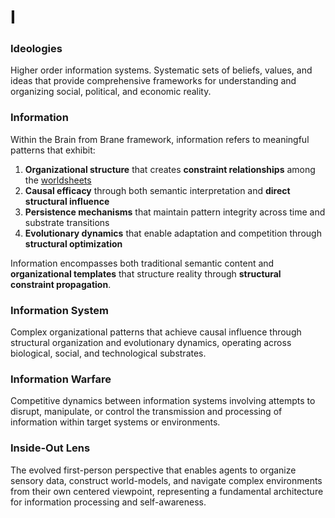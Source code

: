 # I

### Ideologies
Higher order information systems. Systematic sets of beliefs, values, and ideas that provide comprehensive frameworks for understanding and organizing social, political, and economic reality.

### Information
Within the Brain from Brane framework, information refers to meaningful patterns that exhibit:
1. **Organizational structure** that creates **constraint relationships** among the [worldsheets](W.md#worldsheet)
2. **Causal efficacy** through both semantic interpretation and **direct structural influence**
3. **Persistence mechanisms** that maintain pattern integrity across time and substrate transitions
4. **Evolutionary dynamics** that enable adaptation and competition through **structural optimization**

Information encompasses both traditional semantic content and **organizational templates** that structure reality through **structural constraint propagation**.

### Information System
Complex organizational patterns that achieve causal influence through structural organization and evolutionary dynamics, operating across biological, social, and technological substrates.

### Information Warfare
Competitive dynamics between information systems involving attempts to disrupt, manipulate, or control the transmission and processing of information within target systems or environments.

### Inside-Out Lens
The evolved first-person perspective that enables agents to organize sensory data, construct world-models, and navigate complex environments from their own centered viewpoint, representing a fundamental architecture for information processing and self-awareness.
